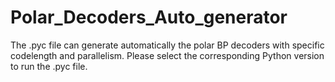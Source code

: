 # Polar_Decoders_Auto_generator
The .pyc file can generate automatically the polar BP decoders with specific codelength and parallelism. Please select the corresponding Python version to run the .pyc file.
